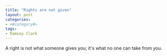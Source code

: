 ```yaml
---
title: "Rights are not given"
layout: post
categories:
- <#category#>
tags:
- Ramsey Clark
---
```


A right is not what someone gives you; it's what no one can take from you.
